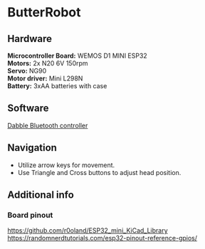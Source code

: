 # ButterRobot

## Hardware
**Microcontroller Board:** WEMOS D1 MINI ESP32  
**Motors:** 2x N20 6V 150rpm  
**Servo:** NG90  
**Motor driver:** Mini L298N  
**Battery:** 3xAA batteries with case

## Software
[Dabble Bluetooth controller](https://ai.thestempedia.com/docs/dabble-app/gamepad-module/)

## Navigation
- Utilize arrow keys for movement.
- Use Triangle and Cross buttons to adjust head position.

## Additional info

### Board pinout
https://github.com/r0oland/ESP32_mini_KiCad_Library  
https://randomnerdtutorials.com/esp32-pinout-reference-gpios/
